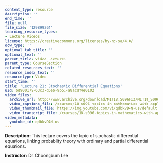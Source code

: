 ```yaml
---
content_type: resource
description: ''
end_time: ''
file: null
file_size: '129899264'
learning_resource_types:
- Lecture Videos
license: https://creativecommons.org/licenses/by-nc-sa/4.0/
ocw_type: ''
optional_tab_title: ''
optional_text: ''
parent_title: Video Lectures
parent_type: CourseSection
related_resources_text: ''
resource_index_text: ''
resourcetype: Video
start_time: ''
title: 'Lecture 21: Stochastic Differential Equations'
uid: bd900179-63c3-d6eb-9b51-a8acdf4e0102
video_files:
  archive_url: http://www.archive.org/download/MIT18.S096F13/MIT18_S096F13_lec21_300k.mp4
  video_captions_file: /courses/18-s096-topics-in-mathematics-with-applications-in-finance-fall-2013/dd291dedf9cb551299fe9c6c00a98da7_qdbkvD4N-us.vtt
  video_thumbnail_file: https://img.youtube.com/vi/qdbkvD4N-us/default.jpg
  video_transcript_file: /courses/18-s096-topics-in-mathematics-with-applications-in-finance-fall-2013/74a46222ca5c89217c141f6da7156d76_qdbkvD4N-us.pdf
video_metadata:
  youtube_id: qdbkvD4N-us
---
```


**Description:** This lecture covers the topic of stochastic differential equations, linking probablity theory with ordinary and partial differential equations.

**Instructor:** Dr. Choongbum Lee

